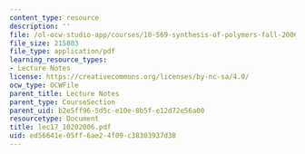 ```yaml
---
content_type: resource
description: ''
file: /ol-ocw-studio-app/courses/10-569-synthesis-of-polymers-fall-2006/ed56641e05ff6ae24f09c38303937d38_lec17_10202006.pdf
file_size: 215803
file_type: application/pdf
learning_resource_types:
- Lecture Notes
license: https://creativecommons.org/licenses/by-nc-sa/4.0/
ocw_type: OCWFile
parent_title: Lecture Notes
parent_type: CourseSection
parent_uid: b2e5ff96-5d5c-e10e-8b5f-e12d72e56a00
resourcetype: Document
title: lec17_10202006.pdf
uid: ed56641e-05ff-6ae2-4f09-c38303937d38
---
```

